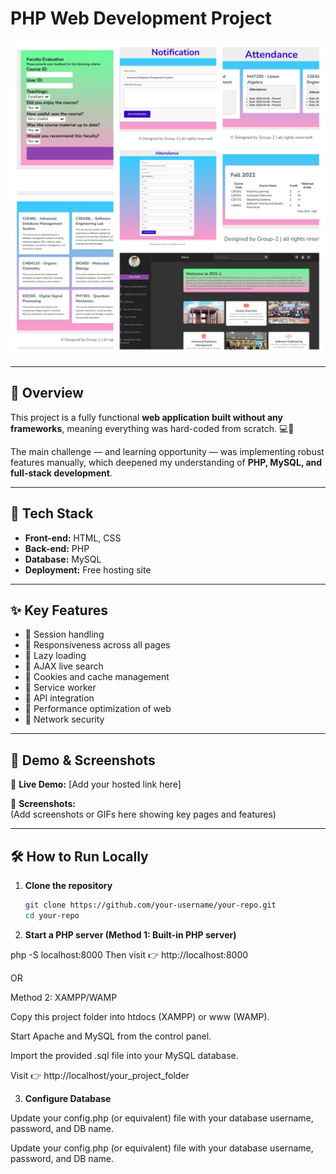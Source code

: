 # PHP Web Development Project

![Cover Photo](rds.jpg)

---

## 📖 Overview
This project is a fully functional **web application built without any frameworks**, meaning everything was hard-coded from scratch. 💻🔧  

The main challenge — and learning opportunity — was implementing robust features manually, which deepened my understanding of **PHP, MySQL, and full-stack development**.  

---

## 🚀 Tech Stack
- **Front-end:** HTML, CSS  
- **Back-end:** PHP  
- **Database:** MySQL  
- **Deployment:** Free hosting site  

---

## ✨ Key Features
- 🔸 Session handling  
- 🔸 Responsiveness across all pages  
- 🔸 Lazy loading  
- 🔸 AJAX live search  
- 🔸 Cookies and cache management  
- 🔸 Service worker  
- 🔸 API integration  
- 🔸 Performance optimization of web  
- 🔸 Network security  

---

## 🎥 Demo & Screenshots
🔗 **Live Demo:** [Add your hosted link here]  

📸 **Screenshots:**  
(Add screenshots or GIFs here showing key pages and features)  

---

## 🛠️ How to Run Locally

1. **Clone the repository**
   ```bash
   git clone https://github.com/your-username/your-repo.git
   cd your-repo
2. **Start a PHP server (Method 1: Built-in PHP server)**

  php -S localhost:8000
  Then visit 👉 http://localhost:8000

OR

Method 2: XAMPP/WAMP

Copy this project folder into htdocs (XAMPP) or www (WAMP).

Start Apache and MySQL from the control panel.

Import the provided .sql file into your MySQL database.

Visit 👉 http://localhost/your_project_folder

3. **Configure Database**

Update your config.php (or equivalent) file with your database username, password, and DB name.


Update your config.php (or equivalent) file with your database username, password, and DB name.
